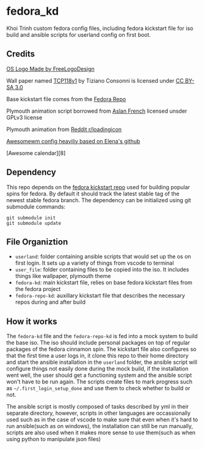 # fedora_kd

Khoi Trinh custom fedora config files, including fedora kickstart file for iso build and ansible scripts for userland config on first boot.

## Credits

[OS Logo Made by FreeLogoDesign][1]

Wall paper named [TCP118v1][2] by Tiziano Consonni is licensed under [CC BY-SA 3.0][3]

Base kickstart file comes from the [Fedora Repo][4]

Plymouth animation script borrowed from [Aslan French][5] licensed unsder GPLv3 license

Plymouth animation from [Reddit r/loadingicon][6]

[Awesomewm config heaviliy based on Elena's github][7]

[Awesome calendar][8]

## Dependency

This repo depends on the [fedora kickstart repo][4] used for building popular spins for fedora. By default it should track the latest stable tag of the newest stable fedora branch. The dependency can be initialized using git submodule commands:

```shell
git submodule init
git submodule update
```

## File Organiztion

- `userland`: folder containing ansible scripts that would set up the os on first login. It sets up a variety of things from vscode to terminal
- `user_file`: folder containing files to be copied into the iso. It includes things like wallpaper, plymouth theme
- `fedora-kd`: main kickstart file, relies on base fedora kickstart files from the fedora project
- `fedora-repo-kd`: auxillary kickstart file that describes the necessary repos during and after build

## How it works

The `fedora-kd` file and the `fedora-repo-kd` is fed into a mock system to build the base iso. The iso should include personal packages on top of regular packages of the fedora cinnamon spin. The kickstart file also configures so that the first time a user logs in, it clone this repo to their home directory and start the ansible installation in the `userland` folder, the ansible script will configure things not easily done during the mock build, if the installation went well, the user should get a functioning system and the ansible script won't have to be run again. The scripts create files to mark progress such as `~/.first_login_setup_done` and use them to check whether to build or not.

The ansible script is mostly composed of tasks described by yml in their separate directory, however, scripts in other languages are occassionally used such as in the case of vscode to make sure that even when it's hard to run ansible(such as on windows), the installation can still be run manually, scripts are also used when it makes more sense to use them(such as when using python to manipulate json files)

[1]: https://www.freelogodesign.org/
[2]: https://www.ostechnix.com/default-set-wallpapers-ubuntu-16-04-lts
[3]: https://creativecommons.org/licenses/by-sa/3.0/us/
[4]: https://pagure.io/fedora-kickstarts
[5]: https://github.com/jcklpe/Plymouth-Animated-Boot-Screen-Creator
[6]: https://www.reddit.com/r/loadingicon/comments/6hy8cd/when_loading_takes_forever_oc/
[7]: https://github.com/elenapan/dotfiles
[7]: https://github.com/deficient/calendar

